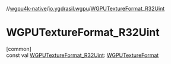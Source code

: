 //[wgpu4k-native](../../index.md)/[io.ygdrasil.wgpu](index.md)/[WGPUTextureFormat_R32Uint](-w-g-p-u-texture-format_-r32-uint.md)

# WGPUTextureFormat_R32Uint

[common]\
const val [WGPUTextureFormat_R32Uint](-w-g-p-u-texture-format_-r32-uint.md): [WGPUTextureFormat](-w-g-p-u-texture-format/index.md)